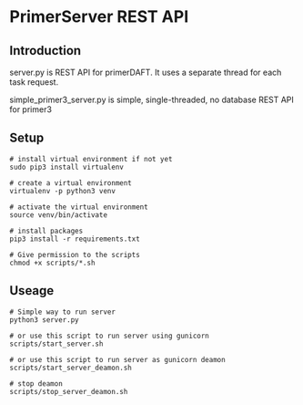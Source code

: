 # PrimerServer REST API

## Introduction

server.py is REST API for primerDAFT.
It uses a separate thread for each task request.

simple_primer3_server.py is simple, single-threaded, no database REST API for primer3

## Setup
```shell
# install virtual environment if not yet
sudo pip3 install virtualenv

# create a virtual environment
virtualenv -p python3 venv

# activate the virtual environment
source venv/bin/activate

# install packages
pip3 install -r requirements.txt

# Give permission to the scripts
chmod +x scripts/*.sh
```

## Useage
```shell
# Simple way to run server
python3 server.py

# or use this script to run server using gunicorn
scripts/start_server.sh

# or use this script to run server as gunicorn deamon
scripts/start_server_deamon.sh

# stop deamon
scripts/stop_server_deamon.sh
```
